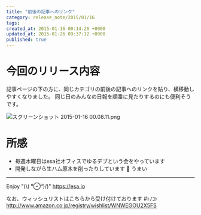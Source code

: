 ```yaml
---
title: "前後の記事へのリンク"
category: release_note/2015/01/16
tags: 
created_at: 2015-01-16 00:14:26 +0900
updated_at: 2015-01-26 09:37:12 +0900
published: true
---
```


# 今回のリリース内容

記事ページの下の方に、同じカテゴリの前後の記事へのリンクを貼り、横移動しやすくなりました。
同じ日のみんなの日報を順番に見たりするのにも便利そうです。


![スクリーンショット 2015-01-16 00.08.11.png](https://img.esa.io/uploads/production/pictures/105/3124/image/971098c16d2f9be299bcff4e794a2b49.png)

# 所感

- 毎週木曜日はesa社オフィスでゆるデブという会をやっています
- 開発しながら生ハム原木を削ったりしています :meat_on_bone: うまい

---
Enjoy "(\\( ⁰⊖⁰)/)"
https://esa.io

なお、ウィッシュリストはこちらから受け付けております #ﾄﾉｺﾄ
http://www.amazon.co.jp/registry/wishlist/WNWEGOU2X5FS

